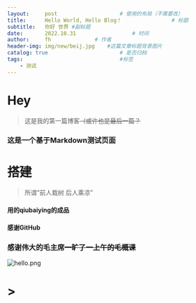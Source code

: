 ```yaml
---
layout:     post   				    # 使用的布局（不需要改）
title:      Hello World, Hello Blog！				# 标题 
subtitle:   你好 世界 #副标题
date:       2022.10.31  				# 时间
author:     fh				# 作者
header-img: img/new/beij.jpg 	#这篇文章标题背景图片
catalog: true 						# 是否归档
tags:								#标签
    - 测试
---
```


# Hey
>这是我的第一篇博客~~（或许也是最后一篇？~~

### 这是一个基于Markdown测试页面


# 搭建
> 所谓“前人栽树 后人乘凉”  
#### 用的qiubaiying的成品   
  
#### 感谢GitHub  
### 感谢伟大的毛主席~~一旷了一上午的毛概课~~  

![hello.png](https://s2.loli.net/2022/10/31/dEbINnCycDJ2pt9.png)
# > 
